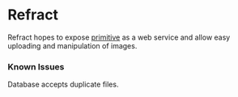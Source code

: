 # Refract
Refract hopes to expose [primitive](https://github.com/fogleman/primitive) as a web service and allow easy uploading and manipulation of images.


### Known Issues
Database accepts duplicate files.
